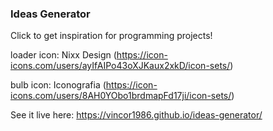 ### Ideas Generator

Click to get inspiration for programming projects!

loader icon: Nixx Design (https://icon-icons.com/users/ayIfAIPo43oXJKaux2xkD/icon-sets/)

bulb icon: Iconografia (https://icon-icons.com/users/8AH0YObo1brdmapFd17ji/icon-sets/)

See it live here: https://vincor1986.github.io/ideas-generator/
